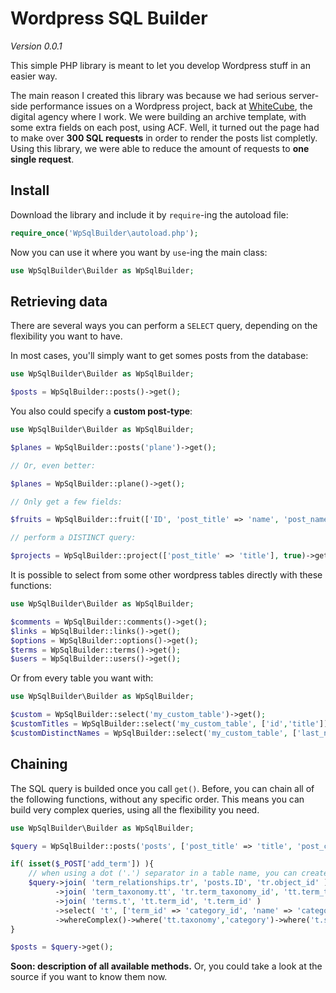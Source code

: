 # Wordpress SQL Builder

*Version 0.0.1*

This simple PHP library is meant to let you develop Wordpress stuff in an easier way.

The main reason I created this library was because we had serious server-side performance issues on a Wordpress project, back at [WhiteCube](http://www.whitecube.be/), the digital agency where I work. We were building an archive template, with some extra fields on each post, using ACF. Well, it turned out the page had to make over **300 SQL requests** in order to render the posts list completly. Using this library, we were able to reduce the amount of requests to **one single request**.

## Install

Download the library and include it by `require`-ing the autoload file:

```php
require_once('WpSqlBuilder\autoload.php');
```

Now you can use it where you want by `use`-ing the main class:

```php
use WpSqlBuilder\Builder as WpSqlBuilder;
```

## Retrieving data

There are several ways you can perform a `SELECT` query, depending on the flexibility you want to have.

In most cases, you'll simply want to get somes posts from the database:

```php
use WpSqlBuilder\Builder as WpSqlBuilder;

$posts = WpSqlBuilder::posts()->get();
```

You also could specify a **custom post-type**:

```php
use WpSqlBuilder\Builder as WpSqlBuilder;

$planes = WpSqlBuilder::posts('plane')->get();

// Or, even better:

$planes = WpSqlBuilder::plane()->get();

// Only get a few fields:

$fruits = WpSqlBuilder::fruit(['ID', 'post_title' => 'name', 'post_name' => 'slug'])->get();

// perform a DISTINCT query:

$projects = WpSqlBuilder::project(['post_title' => 'title'], true)->get();
```

It is possible to select from some other wordpress tables directly with these functions:

```php
use WpSqlBuilder\Builder as WpSqlBuilder;

$comments = WpSqlBuilder::comments()->get();
$links = WpSqlBuilder::links()->get();
$options = WpSqlBuilder::options()->get();
$terms = WpSqlBuilder::terms()->get();
$users = WpSqlBuilder::users()->get();
```

Or from every table you want with:

```php
use WpSqlBuilder\Builder as WpSqlBuilder;

$custom = WpSqlBuilder::select('my_custom_table')->get();
$customTitles = WpSqlBuilder::select('my_custom_table', ['id','title'])->get();
$customDistinctNames = WpSqlBuilder::select('my_custom_table', ['last_name' => 'name'], true)->get();
```

## Chaining

The SQL query is builded once you call `get()`. Before, you can chain all of the following functions, without any specific order. This means you can build very complex queries, using all the flexibility you need.

```php
use WpSqlBuilder\Builder as WpSqlBuilder;

$query = WpSqlBuilder::posts('posts', ['post_title' => 'title', 'post_content' => 'content'])->where('ID','in',[12,25,34,57])->where('post_status','publish')->groupBy('ID');

if( isset($_POST['add_term']) ){
	// when using a dot ('.') separator in a table name, you can create an alias for the table, and use it everywhere afterwards.
	$query->join( 'term_relationships.tr', 'posts.ID', 'tr.object_id' )
    	  ->join( 'term_taxonomy.tt', 'tr.term_taxonomy_id', 'tt.term_taxonomy_id' )
          ->join( 'terms.t', 'tt.term_id', 't.term_id' )
          ->select( 't', ['term_id' => 'category_id', 'name' => 'category_name', 'slug' => 'category_slug'] )
		  ->whereComplex()->where('tt.taxonomy','category')->where('t.slug','like', $_POST['add_term'] .'%');
}

$posts = $query->get();
```

**Soon: description of all available methods.** Or, you could take a look at the source if you want to know them now.
